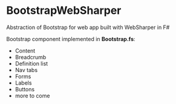 # BootstrapWebSharper
Abstraction of Bootstrap for web app built with WebSharper in F#

Bootstrap component implemented in __Bootstrap.fs__:

  - Content
  - Breadcrumb
  - Definition list
  - Nav tabs
  - Forms
  - Labels
  - Buttons
  - more to come
